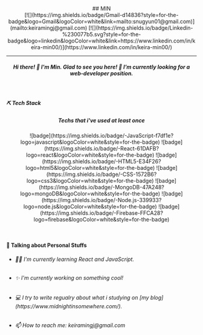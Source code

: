<br/>
<p align="center">
## MIN
<br/>
[![](https://img.shields.io/badge/Gmail-d14836?style=for-the-badge&logo=Gmail&logoColor=white&link=mailto:snugyun01@gmail.com)](mailto:keiramingj@gmail.com)
[![](https://img.shields.io/badge/Linkedin-%230077b5.svg?style=for-the-badge&logo=linkedin&logoColor=white&link=https://www.linkedin.com/in/keira-min00/)](https://www.linkedin.com/in/keira-min00/)</p>
<hr/>

<h5 align="center">
Hi there! 👋 I'm Min. Glad to see you here! 🌱 I’m currently looking for a web-developer position.
</h5>
<br/>

##### ⛏ Tech Stack 
<h5 align="center">Techs that i've used at least once</h5>
<p align="center">
![badge](https://img.shields.io/badge/-JavaScript-f7df1e?logo=javascript&logoColor=white&style=for-the-badge)
![badge](https://img.shields.io/badge/-React-61DAFB?logo=react&logoColor=white&style=for-the-badge)
![badge](https://img.shields.io/badge/-HTML5-E34F26?logo=html5&logoColor=white&style=for-the-badge)
![badge](https://img.shields.io/badge/-CSS-1572B6?logo=css3&logoColor=white&style=for-the-badge)
![badge](https://img.shields.io/badge/-MongoDB-47A248?logo=mongoDB&logoColor=white&style=for-the-badge)
![badge](https://img.shields.io/badge/-Node.js-339933?logo=node.js&logoColor=white&style=for-the-badge)
![badge](https://img.shields.io/badge/-Firebase-FFCA28?logo=firebase&logoColor=white&style=for-the-badge)
</p>
<br/>

#### 👄 Talking about Personal Stuffs
- <h6>👩🏻 I'm currently learning React and JavaScript.</h6>
- <h6>✨ I'm currently working on something cool! </h6>
- <h6>💻 I try to write regualry about what i studying on [my blog](https://www.midnightinsomewhere.com/). </h6>
- <h6>📫 How to reach me: keiramingj@gmail.com </h6>

<br/>
<br/>
